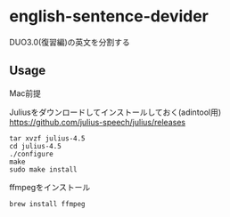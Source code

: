 # english-sentence-devider
DUO3.0(復習編)の英文を分割する

## Usage
Mac前提

Juliusをダウンロードしてインストールしておく(adintool用)
https://github.com/julius-speech/julius/releases
```
tar xvzf julius-4.5
cd julius-4.5
./configure
make
sudo make install
```

ffmpegをインストール
```
brew install ffmpeg
```
